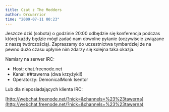 ```yaml
---
title: Czat z The Modders
author: Orcwarrior
time: "2009-07-11 00:23"
---
```


Jeszcze dziś (sobota) o godzinie 20:00 odbędzie się konferencja podczas której każdy będzie mógł zadać nam dowolne pytanie (oczywiście związane z naszą twórczością). Zapraszamy do uczestnictwa tymbardziej że na pewno dużo czasu upłynie nim zdarzy się kolejna taka okazja.

Namiary na serwer IRC:
- Host: chat.freenode.net
- Kanał: ##tawerna (dwa krzyżyki!)
- Operatorzy: DemonicalMonk Isentor

Lub dla nieposiadających klienta IRC:

[http://webchat.freenode.net/?nick=&channels=%23%23tawerna](http://webchat.freenode.net/?nick=&channels=%23%23tawerna)